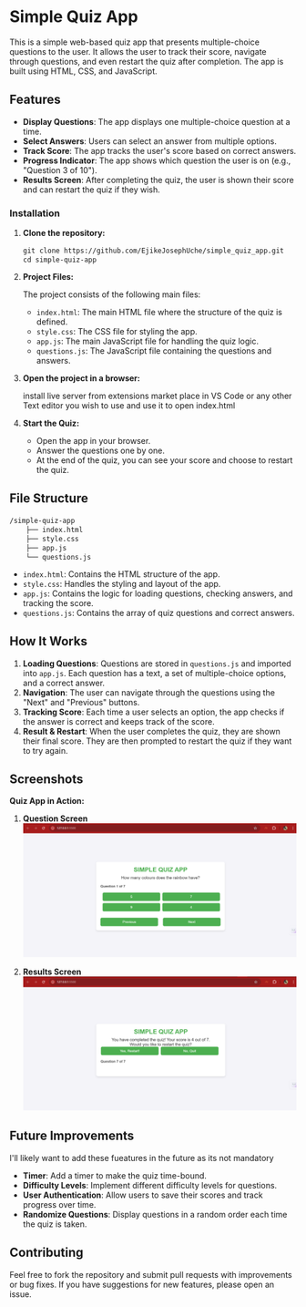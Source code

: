 # Simple Quiz App

This is a simple web-based quiz app that presents multiple-choice questions to the user. It allows the user to track their score, navigate through questions, and even restart the quiz after completion. The app is built using HTML, CSS, and JavaScript.

## Features

- **Display Questions**: The app displays one multiple-choice question at a time.
- **Select Answers**: Users can select an answer from multiple options.
- **Track Score**: The app tracks the user's score based on correct answers.
- **Progress Indicator**: The app shows which question the user is on (e.g., "Question 3 of 10").
- **Results Screen**: After completing the quiz, the user is shown their score and can restart the quiz if they wish.


### Installation

1. **Clone the repository:**

   ```
   git clone https://github.com/EjikeJosephUche/simple_quiz_app.git
   cd simple-quiz-app
   ```

2. **Project Files:**

   The project consists of the following main files:
   - `index.html`: The main HTML file where the structure of the quiz is defined.
   - `style.css`: The CSS file for styling the app.
   - `app.js`: The main JavaScript file for handling the quiz logic.
   - `questions.js`: The JavaScript file containing the questions and answers.

3. **Open the project in a browser:**

   install live server from extensions market place in VS Code or any other Text editor you wish to use and use it to open index.html

4. **Start the Quiz:**
   - Open the app in your browser.
   - Answer the questions one by one.
   - At the end of the quiz, you can see your score and choose to restart the quiz.

## File Structure

```
/simple-quiz-app
    ├── index.html
    ├── style.css
    ├── app.js
    └── questions.js
```

- `index.html`: Contains the HTML structure of the app.
- `style.css`: Handles the styling and layout of the app.
- `app.js`: Contains the logic for loading questions, checking answers, and tracking the score.
- `questions.js`: Contains the array of quiz questions and correct answers.

## How It Works

1. **Loading Questions**: Questions are stored in `questions.js` and imported into `app.js`. Each question has a text, a set of multiple-choice options, and a correct answer.
2. **Navigation**: The user can navigate through the questions using the "Next" and "Previous" buttons.
3. **Tracking Score**: Each time a user selects an option, the app checks if the answer is correct and keeps track of the score.
4. **Result & Restart**: When the user completes the quiz, they are shown their final score. They are then prompted to restart the quiz if they want to try again.

## Screenshots

**Quiz App in Action:**
1. **Question Screen**  
   ![Quiz Question](images/question-screen.png)
   
2. **Results Screen**  
   ![Quiz Results](images/results-screen.png)

## Future Improvements
I'll likely want to add these fueatures in the future as its not mandatory

- **Timer**: Add a timer to make the quiz time-bound.
- **Difficulty Levels**: Implement different difficulty levels for questions.
- **User Authentication**: Allow users to save their scores and track progress over time.
- **Randomize Questions**: Display questions in a random order each time the quiz is taken.

## Contributing

Feel free to fork the repository and submit pull requests with improvements or bug fixes. If you have suggestions for new features, please open an issue.